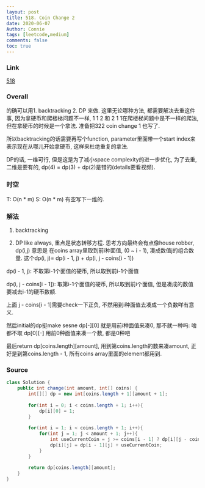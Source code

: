 ```yaml
---
layout: post
title: 518. Coin Change 2
date: 2020-06-07
Author: Connie 
tags: [leetcode,medium]
comments: false
toc: true
---
```

### Link
[518](https://leetcode.com/problems/coin-change-2/)

### Overall
的确可以用1. backtracking 2. DP 来做. 这里无论哪种方法, 都需要解决去重这件事, 因为拿硬币和爬楼梯问题不一样, 1 1 2 和 2 1 1在爬楼梯问题中是不一样的爬法, 但在拿硬币的时候是一个拿法. 准备把322 coin change 1 也写了.

所以backtracking的话需要再写个function, parameter里面带一个start index来表示现在从哪儿开始拿硬币, 这样来杜绝重复的拿法. 

DP的话, 一维可行, 但是这是为了减小space complexity的进一步优化, 为了去重, 二维是要有的, dp(4) = dp(3) + dp(2)是错的(details要看视频). 
### 时空
T: O(n * m) S: O(n * m) 有空写下一维的.

### 解法
1. backtracking

2. DP
like always, 重点是状态转移方程. 思考方向最终会有点像house robber, dp(i,j) 意思是 在coins array里取到前i种面值, (0 ~ i - 1), 凑成数值j的组合数量. 这个dp(i, j)= dp(i - 1, j) + dp(i, j - coins[i - 1])

dp(i - 1, j): 不取第i-1个面值的硬币, 所以取到前i-1个面值

dp(i, j - coins[i - 1]): 取第i-1个面值的硬币, 所以取到前i个面值, 但是凑成的数值要减去i-1的硬币数额.

上面 j - coins[i - 1]需要check一下正负, 不然用到i种面值去凑成一个负数咩有意义.

然后initial的dp挺make sesne
dp[-][0] 就是用前i种面值来凑0, 那不就一种吗: 啥都不取
dp[0][-] 用前0种面值来凑一个数, 都是0种吧

最后return dp[coins.length][amount], 用到第coins.length的数来凑amount, 正好是到第coins.length - 1, 所有coins array里面的element都用到.

### Source
```java
class Solution {
    public int change(int amount, int[] coins) {
        int[][] dp = new int[coins.length + 1][amount + 1];
        
        for(int i = 0; i < coins.length + 1; i++){
            dp[i][0] = 1;
        }
        
        for(int i = 1; i < coins.length + 1; i++){
            for(int j = 1; j < amount + 1; j++){
                int useCurrentCoin = j >= coins[i - 1] ? dp[i][j - coins[i - 1]] : 0;
                dp[i][j] = dp[i - 1][j] + useCurrentCoin;
            }
        }
        
        return dp[coins.length][amount];
    }
}
```
